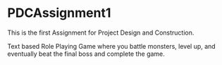# PDCAssignment1
This is the first Assignment for Project Design and Construction.

Text based Role Playing Game where you battle monsters, level up, and eventually beat the final boss and complete the game.
